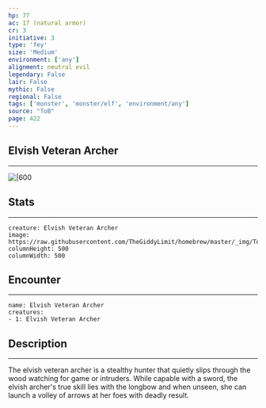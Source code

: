 ```yaml
---
hp: 77
ac: 17 (natural armor)
cr: 3
initiative: 3
type: 'fey'    
size: 'Medium'
environment: ['any']
alignment: neutral evil
legendary: False
lair: False
mythic: False
regional: False
tags: ['monster', 'monster/elf', 'environment/any']
source: "ToB"
page: 422
---
```


## Elvish Veteran Archer
---

![|600](https://raw.githubusercontent.com/TheGiddyLimit/homebrew/master/_img/ToB/Elvish%20Veteran%20Archer.webp)

## Stats
---

```statblock
creature: Elvish Veteran Archer
image: https://raw.githubusercontent.com/TheGiddyLimit/homebrew/master/_img/ToB/token/Elvish%20Veteran%20Archer.png
columnHeight: 500
columnWidth: 500
```

## Encounter
---

```encounter-table
name: Elvish Veteran Archer
creatures:
- 1: Elvish Veteran Archer
```

## Description
---
The elvish veteran archer is a stealthy hunter that quietly slips through the wood watching for game or intruders. While capable with a sword, the elvish archer's true skill lies with the longbow and when unseen, she can launch a volley of arrows at her foes with deadly result.





